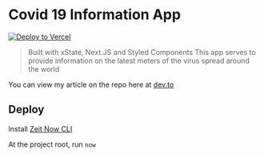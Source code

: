 # Covid 19 Information App

[![Deploy to Vercel](https://vercel.com/button)](/import/project?template=https://github.com/nazmifeeroz/covid-xstate-next)

> Built with xState, Next.JS and Styled Components
> This app serves to provide information on the latest meters of the virus spread around the world

You can view my article on the repo here at [dev.to](https://dev.to/nazmifeeroz/build-a-web-app-that-displays-coronavirus-cases-using-state-machines-4ag7)

## Deploy

Install [Zeit Now CLI](https://vercel.com/download)

At the project root, run `now`
